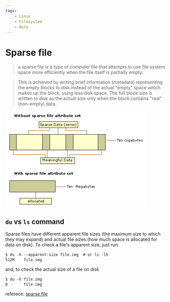 ```yaml
---
tags:
    - Linux
    - Filesystem
    - Note
---
```

# Sparse file

> a sparse file is a type of computer file that attempts to use file system space more efficiently when the file itself is partially empty.

> This is achieved by writing brief information (metadata) representing the empty blocks to disk instead of the actual "empty" space which makes up the block, using less disk space. The full block size is written to disk as the actual size only when the block contains "real" (non-empty) data.

![sparse file](../img/sparse-file.gif)

## `du` vs `ls` command

Sparse files have different apparent file sizes (the maximum size to which they may expand) and actual file sizes (how much space is allocated for data on disk). To check a file's apparent size, just run:

```
$ du -h --apparent-size file.img  # or ls -lh
512M    file.img
```

and, to check the actual size of a file on disk
```
$ du -h file.img
0       file.img
```
referece: [sparse file](https://www.file-recovery.com/recovery-NTFS-sparse-files.htm)